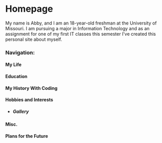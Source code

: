 # Homepage

My name is Abby, and I am an 18-year-old freshman at the University of Missouri. I am pursuing a major in Information Technology and as an assignment for one of my first IT classes this semester I've created this personal site about myself.


### Navigation:

#### My Life
#### Education
#### My History With Coding
#### Hobbies and Interests
- ##### Gallery
#### Misc.
#### Plans for the Future
